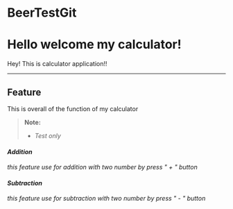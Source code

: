 # BeerTestGit

Hello welcome my calculator!
===================
Hey! This is calculator application!!

----------


Feature
-------------
This is overall of the function of my calculator
> **Note:**
> - <i class="icon-cog">  Test only

#### <i class="icon-file"></i> Addition
this feature use for addition with two number by press " + " button

#### <i class="icon-file"></i> Subtraction
this feature use for subtraction with two number by press " - " button

